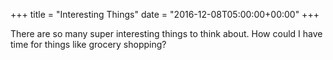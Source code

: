 +++
title = "Interesting Things"
date = "2016-12-08T05:00:00+00:00"
+++

There are so many super interesting things to think about. How could I have time for things like grocery shopping?
			